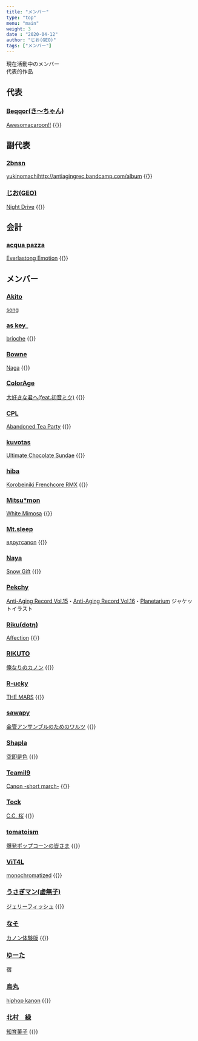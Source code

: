 ```yaml
---
title: "メンバー"
type: "top"
menu: "main"
weight: 3
date : "2020-04-12"
author: "じお(GEO)"
tags: ["メンバー"]
---
```



現在活動中のメンバー  
 代表的作品

## 代表
 ### [Beqqor(き～ちゃん)](https://twitter.com/mrcl_drm0224)  
 [Awesomacaroon!!](https://antiagingrec.bandcamp.com/track/awesomacaroon)
{{<bandcamp album="4101696388" track="3888623764" href="http://antiagingrec.bandcamp.com/album/assorted-box" tracktitle="Awesomacaroon!!">}}

## 副代表
 ### [2bnsn](https://twitter.com/2bnsn)  
 [yukinomachi](https://antiagingrec.bandcamp.com/track/yukinomachi)http://antiagingrec.bandcamp.com/album
{{<bandcamp album="1417168045" track="1110710900" href="http://antiagingrec.bandcamp.com/album/anti-aging-record-vol-18" tracktitle="yukinomachi">}}

### [じお(GEO)](https://twitter.com/geoscape_9)  
 [Night Drive](https://antiagingrec.bandcamp.com/track/night-drive)
 {{<bandcamp album="4177004001" track="900890243" href="http://antiagingrec.bandcamp.com/album/anti-aging-record-vol-17" tracktitle="Night Drive">}}
 
 
## 会計 
 ### [acqua pazza](https://twitter.com/pattuxan_acqua)  
 [Everlastong Emotion](https://antiagingrec.bandcamp.com/track/Everlasting-Emotion) 
{{<bandcamp album="1417168045" track="2104415913" href="/anti-aging-record-vol-18" tracktitle="Everlasting Emotion">}} 

## メンバー
 ### [Akito](https://twitter.com/DJ__Akito)  
 [song](URL)


 ### [as key_](https://twitter.com/yuki19990110)  
 [brioche](https://antiagingrec.bandcamp.com/track/brioche-2)
{{<bandcamp album="4101696388" track="3018294981" href="http://antiagingrec.bandcamp.com/album/assorted-box" tracktitle="brioche">}}

 ### [Bowne](https://twitter.com/hone_aka_bowne)  
 [Naga](https://antiagingrec.bandcamp.com/track/naga)
 {{<bandcamp album="1417168045" track="3251485584" href="http://antiagingrec.bandcamp.com/album/anti-aging-record-vol-18" tracktitle="Naga">}}
 
 ### [ColorAge](https://twitter.com/ColorAge_AAR)  
 [大好きな君へ​(​feat​.​初音ミク)](https://antiagingrec.bandcamp.com/track/feat)
 {{<bandcamp album="4101696388" track="3666069202" href="http://antiagingrec.bandcamp.com/album/assorted-box" tracktitle=" ">}}

 ### [CPL](https://twitter.com/CPL_otoya)  
 [Abandoned Tea Party](https://antiagingrec.bandcamp.com/track/abandoned-tea-party)
 {{<bandcamp album="4101696388" track="2302843939" href="http://antiagingrec.bandcamp.com/album/assorted-box" tracktitle="大好きな君へ​(​feat​.​初音ミク)">}}

 ### [kuvotas](https://twitter.com/KUVOTAS)  
 [Ultimate Chocolate Sundae](https://antiagingrec.bandcamp.com/track/ultimate-chocolate-sundae)
 {{<bandcamp album="4101696388" track="644024926/" href="http://antiagingrec.bandcamp.com/album/assorted-box" tracktitle="Ultimate Chocolate Sundae">}}

 ### [hiba](https://twitter.com/koike_yuniko)  
 [Korobeiniki Frenchcore RMX](https://antiagingrec.bandcamp.com/track/korobeiniki-frenchcore-rmx)
 {{<bandcamp album="4177004001" track="1364787918" href="http://antiagingrec.bandcamp.com/album/anti-aging-record-vol-17" tracktitle="Korobeiniki Frenchcore RMX">}}

 ### [Mitsu*mon](https://twitter.com/mitsu32mon)  
 [White Mimosa](https://antiagingrec.bandcamp.com/track/white-mimosa)
 {{<bandcamp album="4039323283" track="3267759035" href="http://antiagingrec.bandcamp.com/album/cocktails" tracktitle="White Mimosa">}}

 ### [Mt.sleep](#)   
 [вдругcanon](https://antiagingrec.bandcamp.com/track/canon)
 {{<bandcamp album="2930736149" track="3325615210" href="http://antiagingrec.bandcamp.com/album/canon-remix-compilation" tracktitle="вдругcanon">}}

 ### [Naya](https://twitter.com/Naya_sync)  
 [Snow Gift](https://antiagingrec.bandcamp.com/track/snow-gift)
 {{<bandcamp album="1417168045" track="2707353220" href="http://antiagingrec.bandcamp.com/album/anti-aging-record-vol-18" tracktitle="Snow Gift">}}

 ### [Pekchy](https://twitter.com/_pekchy_)  
 [Anti-Aging Record Vol.15](http://aar.lolipop.jp/m3-2018f.html)・[Anti-Aging Record Vol.16](https://antiagingrec.bandcamp.com/album/anti-aging-record-vol-16)・[Planetarium](https://antiagingrec.bandcamp.com/album/planetarium) ジャケットイラスト

 ### [Riku(dotη)](https://twitter.com/dot_h883)  
 [Affection](https://antiagingrec.bandcamp.com/track/affection)
 {{<bandcamp album="1417168045" track="3973498610" href="http://antiagingrec.bandcamp.com/album/anti-aging-record-vol-18" tracktitle="Affection">}}

 ### [RIKUTO]()   
 [俺なりのカノン](https://antiagingrec.bandcamp.com/track/--9)
 {{<bandcamp album="2930736149" track="1181785156" href="http://antiagingrec.bandcamp.com/album/canon-remix-compilation" tracktitle="俺なりのカノン">}}

 ### [R-ucky](https://twitter.com/rucky829)  
 [THE MARS](https://antiagingrec.bandcamp.com/track/the-mars)
 {{<bandcamp album="2213291021" track="1944620109" href="http://antiagingrec.bandcamp.com/album/planetarium" tracktitle="THE MARS">}}

 ### [sawapy](https://twitter.com/sawapy_piano)  
 [金管アンサンブルのためのワルツ](https://antiagingrec.bandcamp.com/track/--6)
 {{<bandcamp album="2930736149" track="4085631069" href="http://antiagingrec.bandcamp.com/album/canon-remix-compilation" tracktitle="金管アンサンブルのためのワルツ">}}

 ### [Shapla](https://twitter.com/shap1a)   
 [空即是色](https://antiagingrec.bandcamp.com/track/--11)
 {{<bandcamp album="2213291021" track="2468654683" href="http://antiagingrec.bandcamp.com/album/planetarium" tracktitle="空即是色">}}

 ### [Teamil9](https://twitter.com/teamil9627)  
 [Canon -short march-](https://antiagingrec.bandcamp.com/track/canon-short-march)
 {{<bandcamp album="2930736149" track="619777259/" href="http://antiagingrec.bandcamp.com/album/canon-remix-compilation" tracktitle="Canon -short march-">}}

 ### [Tock](https://twitter.com/Tock109muziq)  
 [C​.​C. 桜](https://antiagingrec.bandcamp.com/track/c-c)
 {{<bandcamp album="4039323283" track="1217600246" href="http://antiagingrec.bandcamp.com/album/cocktails" tracktitle="C​.​C. 桜">}}

 ### [tomatoism](https://twitter.com/tomatoism)  
 [爆発ポップコーンの皆さま](https://antiagingrec.bandcamp.com/track/-)
 {{<bandcamp album="4047585227" track="1079099356" href="http://antiagingrec.bandcamp.com/album/vol-155-hardcore-compilation" tracktitle="爆発ポップコーンの皆さま">}}

 ### [ViT4L](https://twitter.com/ViT4LDTM)  
 [monochromatized](https://antiagingrec.bandcamp.com/track/monochromatized)
 {{<bandcamp album="1417168045" track="1985702066" href="http://antiagingrec.bandcamp.com/album/anti-aging-record-vol-18" tracktitle="monochromatized">}}

 ### [うさぎマン(虚無子)](https://twitter.com/unbornrabbit)  
 [ジェリーフィッシュ](https://antiagingrec.bandcamp.com/track/--14)
 {{<bandcamp album="1417168045" track="1793355690" href="http://antiagingrec.bandcamp.com/album/anti-aging-record-vol-18" tracktitle="ジェリーフィッシュ">}}
 
 ### [なそ](https://twitter.com/nazo3_)  
 [カノン体験版](https://antiagingrec.bandcamp.com/track/--8)
 {{<bandcamp album="2930736149" track="147131222/" href="http://antiagingrec.bandcamp.com/album/canon-remix-compilation" tracktitle="カノン体験版">}}
 

 ### [ゆーた](https://twitter.com/yuta_game_music)  
 宿

 ### [烏丸]()   
 [hiphop kanon](https://antiagingrec.bandcamp.com/track/hiphop-kanon)
 {{<bandcamp album="2930736149" track="2063480211" href="http://antiagingrec.bandcamp.com/album/canon-remix-compilation" tracktitle="hiphop kanon">}}

 ### [北村　緑](https://twitter.com/midori_nv)  
 [知育菓子](https://antiagingrec.bandcamp.com/track/--12)
 {{<bandcamp album="4101696388" track="750335809/" href="http://antiagingrec.bandcamp.com/album/assorted-box" tracktitle="知育菓子">}}
